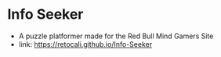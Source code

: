 # Info Seeker

* A puzzle platformer made for the Red Bull Mind Gamers Site
* link: https://retocali.github.io/Info-Seeker
